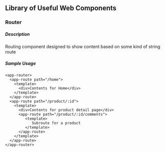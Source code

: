 ## Library of Useful Web Components


### Router

##### Description

Routing component designed to show content based on some kind of string route


##### Sample Usage

```
<app-router>
  <app-route path="/home">
    <template>
      <div>Contents for Home</div>
    </template>
  </app-route>
  <app-route path="/product/:id">
    <template>
      <div>Contents for product detail page</div>
      <app-route path="/product/:id/comments">
         <template>
            Subroute for a product
         </template>
      </app-route>
    </template>
  </app-route>
</app-router>
```
